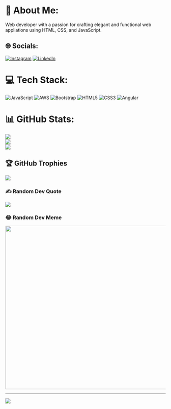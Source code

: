 # 💫 About Me:
Web developer with a passion for crafting elegant and functional web appliations using HTML, CSS, and JavaScript.<br> 


## 🌐 Socials:
[![Instagram](https://img.shields.io/badge/Instagram-%23E4405F.svg?logo=Instagram&logoColor=white)](https://instagram.com/gauhar.pvtt) [![LinkedIn](https://img.shields.io/badge/LinkedIn-%230077B5.svg?logo=linkedin&logoColor=white)](https://linkedin.com/in/AmaanGauhar) 

# 💻 Tech Stack:
![JavaScript](https://img.shields.io/badge/javascript-%23323330.svg?style=for-the-badge&logo=javascript&logoColor=%23F7DF1E) ![AWS](https://img.shields.io/badge/AWS-%23FF9900.svg?style=for-the-badge&logo=amazon-aws&logoColor=white) ![Bootstrap](https://img.shields.io/badge/bootstrap-%23563D7C.svg?style=for-the-badge&logo=bootstrap&logoColor=white) ![HTML5](https://img.shields.io/badge/html5-%23E34F26.svg?style=for-the-badge&logo=html5&logoColor=white) ![CSS3](https://img.shields.io/badge/css3-%231572B6.svg?style=for-the-badge&logo=css3&logoColor=white) ![Angular](https://img.shields.io/badge/angular-%23DD0031.svg?style=for-the-badge&logo=angular&logoColor=white)
# 📊 GitHub Stats:
![](https://github-readme-stats.vercel.app/api?username=chingipong&theme=blue-green&hide_border=false&include_all_commits=true&count_private=true)<br/>
![](https://github-readme-streak-stats.herokuapp.com/?user=chingipong&theme=blue-green&hide_border=false)<br/>
![](https://github-readme-stats.vercel.app/api/top-langs/?username=chingipong&theme=blue-green&hide_border=false&include_all_commits=true&count_private=true&layout=compact)

## 🏆 GitHub Trophies
![](https://github-profile-trophy.vercel.app/?username=chingipong&theme=radical&no-frame=false&no-bg=false&margin-w=4)

### ✍️ Random Dev Quote
![](https://quotes-github-readme.vercel.app/api?type=horizontal&theme=radical)

### 😂 Random Dev Meme
<img src="https://rm.up.railway.app/" width="512px"/>

---
[![](https://visitcount.itsvg.in/api?id=chingipong&icon=0&color=6)](https://visitcount.itsvg.in)

<!-- Proudly created with GPRM ( https://gprm.itsvg.in ) -->
